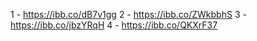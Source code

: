 1 - https://ibb.co/dB7v1gg
2 - https://ibb.co/ZWkbbhS
3 - https://ibb.co/jbzYRqH
4 - https://ibb.co/QKXrF37
